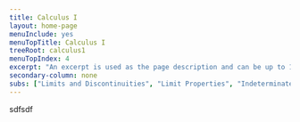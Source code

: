 ```yaml
---
title: Calculus I
layout: home-page
menuInclude: yes
menuTopTitle: Calculus I
treeRoot: calculus1
menuTopIndex: 4
excerpt: "An excerpt is used as the page description and can be up to 160 characters long..."
secondary-column: none
subs: ["Limits and Discontinuities", "Limit Properties", "Indeterminate Forms", "e, the Universal Growth Constant", "Derivatives", "Derivative Rules", "Derivatives of Certain Functions", "L'Hôpital's Rule", "Implicit Differentiation", "Antiderivatives", "Antidifferentiation Rules and Methods", "The Limit Definition of an Integral", "Integration"]
---
```

sdfsdf